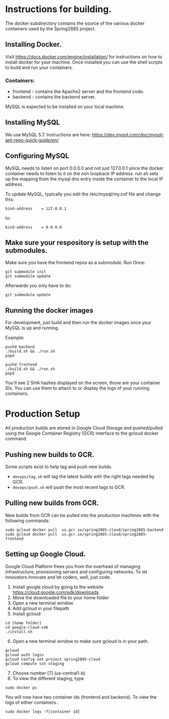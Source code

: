 # Instructions for building.

The docker subdirectory contains the source of the
various docker containers used by the Spring2885 project.

## Installing Docker.

Visit https://docs.docker.com/engine/installation/ for instructions
on how to install docker for your machine.  Once installed
you can use the shell scripts to build and run your containers.

### Containers:
* frontend - contains the Apache2 server and the frontend code.
* backend - contains the backend server.

MySQL is expected to be installed on your local machine.

## Installing MySQL

We use MySQL 5.7.  Instructions are here:
https://dev.mysql.com/doc/mysql-apt-repo-quick-guide/en/

## Configuring MySQL

MySQL needs to listen on port 0.0.0.0 and not just 127.0.0.1
since the docker container needs to listen to it on the non
loopback IP address.  run.sh sets up the mapping from the
mysql dns entry inside the container to the local IP address.

To update MySQL, typically you edit the /etc/mysql/my.cnf file
and change this:

```
bind-address	= 127.0.0.1
```

to:

```
bind-address	= 0.0.0.0
```

## Make sure your respository is setup with the submodules.


Make sure you have the frontend repos as a submodule.
Run Once:
```
git submodule init
git submodule update
```

Afterwards you only have to do:
```
git submodule update
```

## Running the docker images

For development, just build and then run the docker images
once your MySQL is up and running.

Example:
```
pushd backend
./build.sh && ./run.sh
popd

pushd frontend
./build.sh && ./run.sh
popd
```

You'll see 2 SHA hashes displayed on the screen, those are your
container IDs. You can use them to attach to or display the logs
of your running containers.

# Production Setup

All production builds are stored in Google Cloud Storage and pushed/pulled
using the Google Container Registry (GCR) interface to the gcloud docker
command.

## Pushing new builds to GCR.

Some scripts exist to help tag and push new builds.
* ```devops/tag.sh``` will tag the latest builds with the right
  tags needed by GCR.
* ```devops/push.sh``` will push the most recent tags to GCR.
  

## Pulling new builds from GCR.

New builds from GCR can be pulled into the production machines with
the following commands:

```
sudo gcloud docker pull  us.gcr.io/spring2885-cloud/spring2885-backend
sudo gcloud docker pull  us.gcr.io/spring2885-cloud/spring2885-frontend
```
## Setting up Google Cloud.

Google Cloud Platform frees you from the overhead of managing infrastructure, provisioning servers and configuring networks. To let innovators innovate and let coders, well, just code. 

1. Install google cloud by going to the website https://cloud.google.com/sdk/downloads
2. Move the downloaded file to your home folder
3. Open a new terminal window
4. Add gcloud in your filepath
5. Install gcloud

```
cd [home folder]
cd google-cloud-sdk
./install.sh
```
6. Open a new terminal window to make sure gcloud is in your path.

```
gcloud
gcloud auth login 
gcloud config set project spring2885-cloud
gcloud compute ssh staging
```

7. Choose number [7] (us-central1-b)
8. To view the different staging, type

```
sudo docker ps
```

You will now have two container ids (frontend and backend). To view the logs of either containers..
```
sudo docker logs -f[container id]
```

